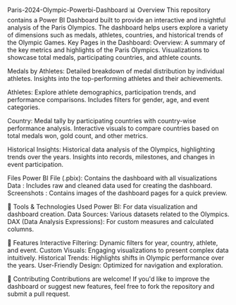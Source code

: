 Paris-2024-Olympic-Powerbi-Dashboard
📊 Overview This repository contains a Power BI Dashboard built to provide an interactive and insightful analysis of the Paris Olympics. The dashboard helps users explore a variety of dimensions such as medals, athletes, countries, and historical trends of the Olympic Games.
Key Pages in the Dashboard: Overview: A summary of the key metrics and highlights of the Paris Olympics. Visualizations to showcase total medals, participating countries, and athlete counts.

Medals by Athletes: Detailed breakdown of medal distribution by individual athletes. Insights into the top-performing athletes and their achievements.

Athletes: Explore athlete demographics, participation trends, and performance comparisons. Includes filters for gender, age, and event categories.

Country: Medal tally by participating countries with country-wise performance analysis. Interactive visuals to compare countries based on total medals won, gold count, and other metrics.

Historical Insights: Historical data analysis of the Olympics, highlighting trends over the years. Insights into records, milestones, and changes in event participation.

Files Power BI File (.pbix): Contains the dashboard with all visualizations Data : Includes raw and cleaned data used for creating the dashboard. Screenshots : Contains images of the dashboard pages for a quick preview.

🔧 Tools & Technologies Used Power BI: For data visualization and dashboard creation. Data Sources: Various datasets related to the Olympics. DAX (Data Analysis Expressions): For custom measures and calculated columns.

🚀 Features Interactive Filtering: Dynamic filters for year, country, athlete, and event. Custom Visuals: Engaging visualizations to present complex data intuitively. Historical Trends: Highlights shifts in Olympic performance over the years. User-Friendly Design: Optimized for navigation and exploration.

🤝 Contributing Contributions are welcome! If you'd like to improve the dashboard or suggest new features, feel free to fork the repository and submit a pull request.

